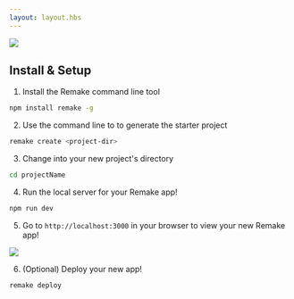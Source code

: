 ```yaml
---
layout: layout.hbs
---
```


<img class="image--small image--center" src="https://remake.s3.amazonaws.com/smartsharp/03.svg">

## Install & Setup

1. Install the Remake command line tool

```bash
npm install remake -g
```

2. Use the command line to to generate the starter project

```bash
remake create <project-dir>
```

3. Change into your new project's directory

```bash
cd projectName
```

4. Run the local server for your Remake app!

```bash
npm run dev
```

5. Go to `http://localhost:3000` in your browser to view your new Remake app!

<img class="border rounded" src="/static/kanban-screenshot.png">

6. (Optional) Deploy your new app!

```bash
remake deploy
```



